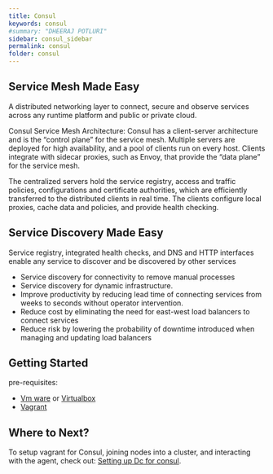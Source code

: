 ```yaml
---
title: Consul  
keywords: consul
#summary: "DHEERAJ POTLURI"
sidebar: consul_sidebar
permalink: consul
folder: consul
---
```


## Service Mesh Made Easy
A distributed networking layer to connect, secure and observe services across any runtime platform and public or private cloud.

Consul Service Mesh Architecture:
 Consul has a client-server architecture and is the “control plane” for the service mesh. Multiple servers are deployed for high availability, and a pool of clients run on every host. Clients integrate with sidecar proxies, such as Envoy, that provide the “data plane” for the service mesh.

The centralized servers hold the service registry, access and traffic policies, configurations and certificate authorities, which are efficiently transferred to the distributed clients in real time. The clients configure local proxies, cache data and policies, and provide health checking.

## Service Discovery Made Easy

Service registry, integrated health checks, and DNS and HTTP interfaces enable any service to discover and be discovered by other services

- Service discovery for connectivity to remove manual processes
- Service discovery for dynamic infrastructure.
- Improve productivity by reducing lead time of connecting services from weeks to seconds without operator intervention.
- Reduce cost by eliminating the need for east-west load balancers to connect services
- Reduce risk by lowering the probability of downtime introduced when managing and updating load balancers

## Getting Started

 pre-requisites:
 - [Vm ware](https://www.vmware.com/) or [Virtualbox](https://www.virtualbox.org/) 
 - [Vagrant](https://www.vagrantup.com/docs/installation/) 
 
## Where to Next?

To setup vagrant for Consul, joining nodes into a cluster, and
interacting with the agent, check out: [Setting up Dc for consul](vagrant_consul).